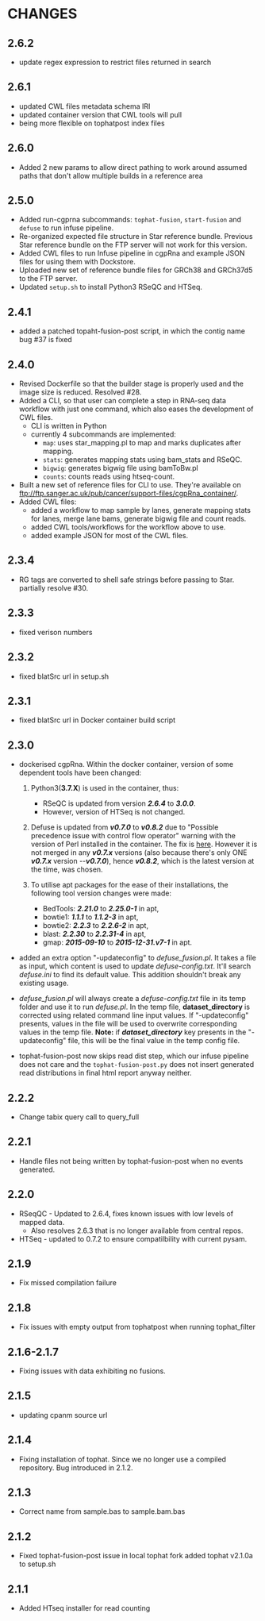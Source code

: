 # CHANGES

## 2.6.2
* update regex expression to restrict files returned in search

## 2.6.1

* updated CWL files metadata schema IRI
* updated container version that CWL tools will pull
* being more flexible on tophatpost index files

## 2.6.0

* Added 2 new params to allow direct pathing to work around assumed paths that don't allow multiple builds in a reference area

## 2.5.0

* Added run-cgprna subcommands: `tophat-fusion`, `start-fusion` and `defuse` to run infuse pipeline.
* Re-organized expected file structure in Star reference bundle. Previous Star reference bundle on the FTP server will not work for this version.
* Added CWL files to run Infuse pipeline in cgpRna and example JSON files for using them with Dockstore.
* Uploaded new set of reference bundle files for GRCh38 and GRCh37d5 to the FTP server.
* Updated `setup.sh` to install Python3 RSeQC and HTSeq.

## 2.4.1

* added a patched topaht-fusion-post script, in which the contig name bug #37 is fixed

## 2.4.0

* Revised Dockerfile so that the builder stage is properly used and the image size is reduced. Resolved #28.
* Added a CLI, so that user can complete a step in RNA-seq data workflow with just one command, which also eases the development of CWL files.
   * CLI is written in Python
   * currently 4 subcommands are implemented:
      * `map`: uses star_mapping.pl to map and marks duplicates after mapping.
      * `stats`: generates mapping stats using bam_stats and RSeQC.
      * `bigwig`: generates bigwig file using bamToBw.pl
      * `counts`: counts reads using htseq-count.
* Built a new set of reference files for CLI to use. They're available on ftp://ftp.sanger.ac.uk/pub/cancer/support-files/cgpRna_container/.
* Added CWL files:
   * added a workflow to map sample by lanes, generate mapping stats for lanes, merge lane bams, generate bigwig file and count reads.
   * added CWL tools/workflows for the workflow above to use.
   * added example JSON for most of the CWL files.

## 2.3.4

* RG tags are converted to shell safe strings before passing to Star. partially resolve #30.

## 2.3.3

* fixed verison numbers

## 2.3.2

* fixed blatSrc url in setup.sh

## 2.3.1

* fixed blatSrc url in Docker container build script

## 2.3.0

* dockerised cgpRna. Within the docker container, version of some dependent tools have been changed:

  1. Python3(**3.7.X**) is used in the container, thus:
     - RSeQC is updated from version ***2.6.4*** to ***3.0.0***.
     - However, version of HTSeq is not changed.

  1. Defuse is updated from ***v0.7.0*** to ***v0.8.2*** due to "Possible precedence issue with control flow operator" warning with the version of Perl installed in the container. The fix is [here](https://bitbucket.org/dranew/defuse/commits/b979855999b8106f5dc9f9e54f86935c7bf4f62f). However it is not merged in any ***v0.7.x*** versions (also because there's only ONE ***v0.7.x*** version --***v0.7.0***), hence ***v0.8.2***, which is the latest version at the time, was chosen.

  1. To utilise apt packages for the ease of their installations, the following tool version changes were made:
     - BedTools: ***2.21.0*** to ***2.25.0-1*** in apt,
     - bowtie1: ***1.1.1*** to ***1.1.2-3*** in apt,
     - bowtie2: ***2.2.3*** to ***2.2.6-2*** in apt,
     - blast: ***2.2.30*** to ***2.2.31-4*** in apt,
     - gmap: ***2015-09-10*** to ***2015-12-31.v7-1*** in apt.

* added an extra option "-updateconfig" to *defuse_fusion.pl*. It takes a file as input, which content is used to update *defuse-config.txt*. It'll search *defuse.ini* to find its default value. This addition shouldn't break any existing usage.

* *defuse_fusion.pl* will always create a *defuse-config.txt* file in its temp folder and use it to run *defuse.pl*. In the temp file, **dataset_directory** is corrected using related command line input values. If "-updateconfig" presents, values in the file will be used to overwrite corresponding values in the temp file. **Note:** if ***dataset_directory*** key presents in the "-updateconfig" file, this will be the final value in the temp config file.

* tophat-fusion-post now skips read dist step, which our infuse pipeline does not care and the `tophat-fusion-post.py` does not insert generated read distributions in final html report anyway neither.

## 2.2.2

* Change tabix query call to query_full

## 2.2.1

* Handle files not being written by tophat-fusion-post when no events generated.

## 2.2.0

* RSeqQC  - Updated to 2.6.4, fixes known issues with low levels of mapped data.
  * Also resolves 2.6.3 that is no longer available from central repos.
* HTSeq - updated to 0.7.2 to ensure compatilbility with current pysam.

## 2.1.9

* Fix missed compilation failure

## 2.1.8

* Fix issues with empty output from tophatpost when running tophat_filter

## 2.1.6-2.1.7

* Fixing issues with data exhibiting no fusions.

## 2.1.5

* updating cpanm source url

## 2.1.4

* Fixing installation of tophat. Since we no longer use a compiled repository. Bug introduced in 2.1.2.

## 2.1.3

* Correct name from sample.bas to sample.bam.bas

## 2.1.2

* Fixed tophat-fusion-post issue in local tophat fork added tophat v2.1.0a to setup.sh

## 2.1.1

* Added HTseq installer for read counting
